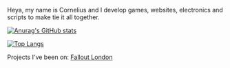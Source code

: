 Heya, my name is Cornelius and I develop games, websites, electronics and scripts to make tie it all together.

[![Anurag's GitHub stats](https://github-readme-stats.vercel.app/api?username=coffandro)](https://github.com/anuraghazra/github-readme-stats)

[![Top Langs](https://github-readme-stats.vercel.app/api/top-langs/?username=coffandro)](https://github.com/anuraghazra/github-readme-stats)

Projects I've been on:
[Fallout London](https://fallout4london.com/)
